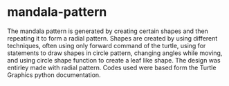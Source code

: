 # mandala-pattern

The mandala pattern is generated by creating certain shapes 
and then repeating it to form a radial pattern. Shapes are created by using 
different techniques, often using only forward command of the turtle,
using for statements to draw shapes in  circle pattern,
changing angles while moving, and using circle shape function 
to create a leaf like shape. The design was entirley made with radial pattern.
Codes used were based form the Turtle Graphics python documentation.
